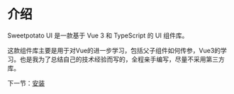 # 介绍

Sweetpotato UI 是一款基于 Vue 3 和 TypeScript 的 UI 组件库。

这款组件库主要是用于对Vue的进一步学习，包括父子组件如何传参，Vue3的学习。也是我为了总结自己的技术经验而写的，全程亲手编写，尽量不采用第三方库。


下一节：[安装](#/doc/install)